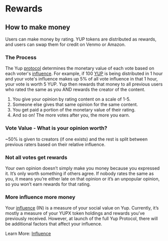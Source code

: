 # Rewards

## How to make money

Users can make money by rating. YUP tokens are distributed as rewards, and users can swap them for credit on Venmo or Amazon.

### The Process

The Yup [protocol](/protocol.md) determines the monetary value of each vote based on each voter's [influence](https://docs.yup.io/#/protocol?id=influence). For example, if 100 [YUP](/token.md) is being distributed in 1 hour and your vote's influence makes up 5% of all vote influence in that 1 hour, your vote is worth 5 YUP. Yup then rewards that money to all previous users who rated the same as you AND rewards the creator of the content.

1. You give your opinion by rating content on a scale of 1-5.
2. Someone else gives that same opinion for the same content.
3. You get paid a portion of the monetary value of their rating.
4. And so on! The more votes after you, the more you earn.

### Vote Value - What is your opinion worth?

~50% is given to creators (if one exists) and the rest is split between previous raters based on their relative influence.

### Not all votes get rewards

Your own opinion doesn’t simply make you money because you expressed it. It’s only worth something if others agree. If nobody rates the same as you, it means you’re either late on that opinion or it’s an unpopular opinion, so you won’t earn rewards for that rating.

### More influence more money

Your [influence](https://docs.yup.io/#/protocol?id=influence) (IN) is a measure of your social value on Yup. Currently, it’s mostly a measure of your YUPX token holdings and rewards you’ve previously received. However, at launch of the full Yup Protocol, there will be additional factors that affect your influence.

Learn More: [Influence](https://docs.yup.io/#/protocol?id=influence)

<style>
{
  box-sizing: border-box;
}

.column {
  float: left;
  width: 30%;
  padding: 4px;
}

.row:after {
  content: "";
  align-items:center;
  display: table;
  clear: both;
}

.img {
  box-shadow: 0px 0px 2px #a2a2a2;
}
</style>
